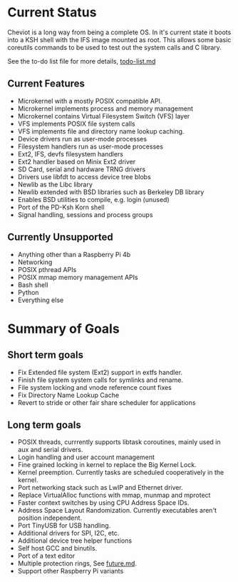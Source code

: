 # Current Status

Cheviot is a long way from being a complete OS.  In it's current state it boots
into a KSH shell with the IFS image mounted as root.  This allows some basic
coreutils commands to be used to test out the system calls and C library.

See the to-do list file for more details, [todo-list.md](todo-list.md)

## Current Features

  * Microkernel with a mostly POSIX compatible API.
  * Microkernel implements process and memory management
  * Microkernel contains Virtual Filesystem Switch (VFS) layer
  * VFS implements POSIX file system calls
  * VFS implements file and directory name lookup caching.
  * Device drivers run as user-mode processes
  * Filesystem handlers run as user-mode processes
  * Ext2, IFS, devfs filesystem handlers
  * Ext2 handler based on Minix Ext2 driver 
  * SD Card, serial and hardware TRNG drivers
  * Drivers use libfdt to access device tree blobs
  * Newlib as the Libc library
  * Newlib extended with BSD libraries such as Berkeley DB library  
  * Enables BSD utilities to compile, e.g. login (unused)
  * Port of the PD-Ksh Korn shell
  * Signal handling, sessions and process groups


## Currently Unsupported
  * Anything other than a Raspberry Pi 4b
  * Networking
  * POSIX pthread APIs
  * POSIX mmap memory management APIs
  * Bash shell
  * Python
  * Everything else

# Summary of Goals

## Short term goals

  * Fix Extended file system (Ext2) support in extfs handler.
  * Finish file system system calls for symlinks and rename.
  * File system locking and vnode reference count fixes
  * Fix Directory Name Lookup Cache 
  * Revert to stride or other fair share scheduler for applications
  
  
## Long term goals

  * POSIX threads, currrently supports libtask coroutines, mainly used in aux and serial drivers.
  * Login handling and user account management
  * Fine grained locking in kernel to replace the Big Kernel Lock.
  * Kernel preemption. Currently tasks are scheduled cooperatively in the kernel.
  * Port networking stack such as LwIP and Ethernet driver.
  * Replace VirtualAlloc functions with mmap, munmap and mprotect
  * Faster context switches by using CPU Address Space IDs.
  * Address Space Layout Randomization.  Currently executables aren't position independent.
  * Port TinyUSB for USB handling.
  * Additional drivers for SPI, I2C, etc.
  * Additional device tree helper functions
  * Self host GCC and binutils.
  * Port of a text editor
  * Multiple protection rings, See [future.md](future.md).
  * Support other Raspberry Pi variants





